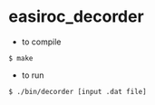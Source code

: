 # easiroc_decorder
- to compile
```console
$ make
```
- to run
```console
$ ./bin/decorder [input .dat file]
```
